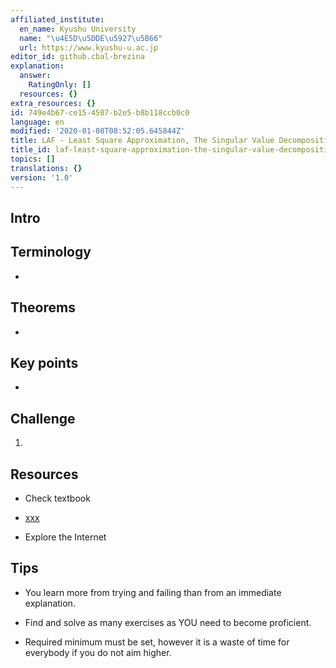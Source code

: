 ```yaml
---
affiliated_institute:
  en_name: Kyushu University
  name: "\u4E5D\u5DDE\u5927\u5B66"
  url: https://www.kyushu-u.ac.jp
editor_id: github.cbal-brezina
explanation:
  answer:
    RatingOnly: []
  resources: {}
extra_resources: {}
id: 749e4b67-ce15-4507-b2e5-b8b118ccb0c0
language: en
modified: '2020-01-08T08:52:05.645844Z'
title: LAF - Least Square Approximation, The Singular Value Decomposition
title_id: laf-least-square-approximation-the-singular-value-decomposition
topics: []
translations: {}
version: '1.0'
---
```


## Intro




## Terminology

- 
 

## Theorems

- 


## Key points

- 



## Challenge

1. 




## Resources

- Check textbook

- [xxx](???)
 


- Explore the Internet

## Tips


- You learn more from trying and failing than from an immediate explanation.

- Find and solve as many exercises as YOU need to become proficient.

- Required minimum must be set, however it is a waste of time for everybody if you do not aim higher.






